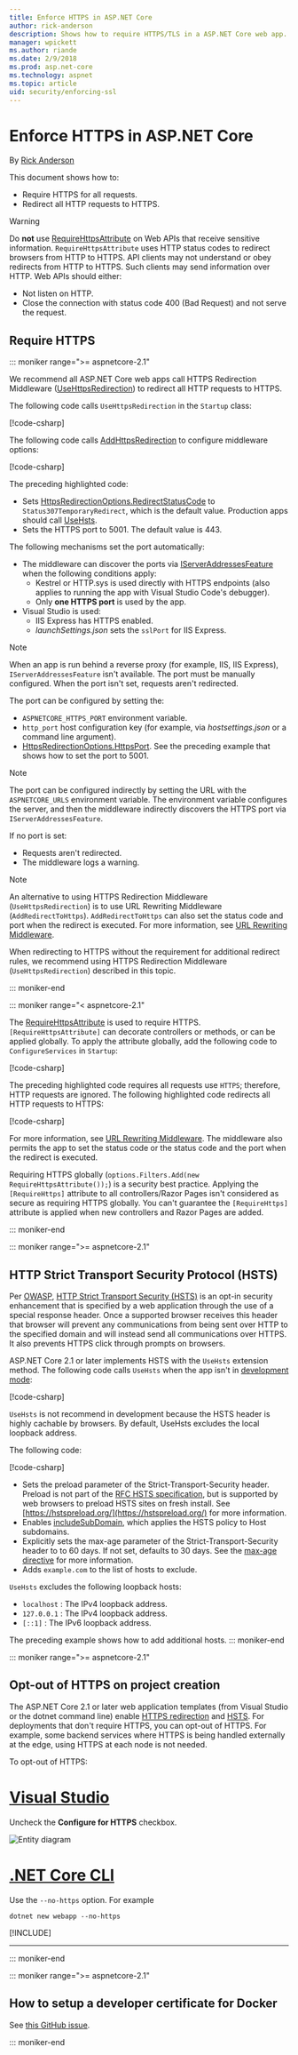 ```yaml
---
title: Enforce HTTPS in ASP.NET Core
author: rick-anderson
description: Shows how to require HTTPS/TLS in a ASP.NET Core web app.
manager: wpickett
ms.author: riande
ms.date: 2/9/2018
ms.prod: asp.net-core
ms.technology: aspnet
ms.topic: article
uid: security/enforcing-ssl
---
```

# Enforce HTTPS in ASP.NET Core

By [Rick Anderson](https://twitter.com/RickAndMSFT)

This document shows how to:

* Require HTTPS for all requests.
* Redirect all HTTP requests to HTTPS.

> [!WARNING]
> Do **not** use [RequireHttpsAttribute](/dotnet/api/microsoft.aspnetcore.mvc.requirehttpsattribute) on Web APIs that receive sensitive information. `RequireHttpsAttribute` uses HTTP status codes to redirect browsers from HTTP to HTTPS. API clients may not understand or obey redirects from HTTP to HTTPS. Such clients may send information over HTTP. Web APIs should either:
>
> * Not listen on HTTP.
> * Close the connection with status code 400 (Bad Request) and not serve the request.

<a name="require"></a>
## Require HTTPS

::: moniker range=">= aspnetcore-2.1"

We recommend all ASP.NET Core web apps call HTTPS Redirection Middleware ([UseHttpsRedirection](/dotnet/api/microsoft.aspnetcore.builder.httpspolicybuilderextensions.usehttpsredirection)) to redirect all HTTP requests to HTTPS.

The following code calls `UseHttpsRedirection` in the `Startup` class:

[!code-csharp[](enforcing-ssl/sample/Startup.cs?name=snippet1&highlight=13)]

The following code calls [AddHttpsRedirection](/dotnet/api/microsoft.aspnetcore.builder.httpsredirectionservicesextensions.addhttpsredirection) to configure middleware options:

[!code-csharp[](enforcing-ssl/sample/Startup.cs?name=snippet2&highlight=14-99)]

The preceding highlighted code:

* Sets [HttpsRedirectionOptions.RedirectStatusCode](/dotnet/api/microsoft.aspnetcore.httpspolicy.httpsredirectionoptions.redirectstatuscode) to `Status307TemporaryRedirect`, which is the default value. Production apps should call [UseHsts](#hsts).
* Sets the HTTPS port to 5001. The default value is 443.

The following mechanisms set the port automatically:

* The middleware can discover the ports via [IServerAddressesFeature](/dotnet/api/microsoft.aspnetcore.hosting.server.features.iserveraddressesfeature) when the following conditions apply:
  - Kestrel or HTTP.sys is used directly with HTTPS endpoints (also applies to running the app with Visual Studio Code's debugger).
  - Only **one HTTPS port** is used by the app.
* Visual Studio is used:
  - IIS Express has HTTPS enabled.
  - *launchSettings.json* sets the `sslPort` for IIS Express.

> [!NOTE]
> When an app is run behind a reverse proxy (for example, IIS, IIS Express), `IServerAddressesFeature` isn't available. The port must be manually configured. When the port isn't set, requests aren't redirected.

The port can be configured by setting the:

* `ASPNETCORE_HTTPS_PORT` environment variable.
* `http_port` host configuration key (for example, via *hostsettings.json* or a command line argument).
* [HttpsRedirectionOptions.HttpsPort](/dotnet/api/microsoft.aspnetcore.httpspolicy.httpsredirectionoptions.httpsport). See the preceding example that shows how to set the port to 5001.

> [!NOTE]
> The port can be configured indirectly by setting the URL with the `ASPNETCORE_URLS` environment variable. The environment variable configures the server, and then the middleware indirectly discovers the HTTPS port via `IServerAddressesFeature`.

If no port is set:

* Requests aren't redirected.
* The middleware logs a warning.

> [!NOTE]
> An alternative to using HTTPS Redirection Middleware (`UseHttpsRedirection`) is to use URL Rewriting Middleware (`AddRedirectToHttps`). `AddRedirectToHttps` can also set the status code and port when the redirect is executed. For more information, see [URL Rewriting Middleware](xref:fundamentals/url-rewriting).
>
> When redirecting to HTTPS without the requirement for additional redirect rules, we recommend using HTTPS Redirection Middleware (`UseHttpsRedirection`) described in this topic.

::: moniker-end

::: moniker range="< aspnetcore-2.1"

The [RequireHttpsAttribute](/dotnet/api/microsoft.aspnetcore.mvc.requirehttpsattribute) is used to require HTTPS. `[RequireHttpsAttribute]` can decorate controllers or methods, or can be applied globally. To apply the attribute globally, add the following code to `ConfigureServices` in `Startup`:

[!code-csharp[](authentication/accconfirm/sample/WebApp1/Startup.cs?name=snippet2&highlight=4-999)]

The preceding highlighted code requires all requests use `HTTPS`; therefore, HTTP requests are ignored. The following highlighted code redirects all HTTP requests to HTTPS:

[!code-csharp[](authentication/accconfirm/sample/WebApp1/Startup.cs?name=snippet_AddRedirectToHttps&highlight=7-999)]

For more information, see [URL Rewriting Middleware](xref:fundamentals/url-rewriting). The middleware also permits the app to set the status code or the status code and the port when the redirect is executed.

Requiring HTTPS globally (`options.Filters.Add(new RequireHttpsAttribute());`) is a security best practice. Applying the
`[RequireHttps]` attribute to all controllers/Razor Pages isn't considered as secure as requiring HTTPS globally. You can't guarantee the `[RequireHttps]` attribute is applied when new controllers and Razor Pages are added.

::: moniker-end

::: moniker range=">= aspnetcore-2.1"

<a name="hsts"></a>
## HTTP Strict Transport Security Protocol (HSTS)

Per [OWASP](https://www.owasp.org/index.php/About_The_Open_Web_Application_Security_Project), [HTTP Strict Transport Security (HSTS)](https://www.owasp.org/index.php/HTTP_Strict_Transport_Security_Cheat_Sheet) is an opt-in security enhancement that is specified by a web application through the use of a special response header. Once a supported browser receives this header that browser will prevent any communications from being sent over HTTP to the specified domain and will instead send all communications over HTTPS. It also prevents HTTPS click through prompts on browsers.

ASP.NET Core 2.1 or later implements HSTS with the `UseHsts` extension method. The following code calls `UseHsts` when the app isn't in [development mode](xref:fundamentals/environments):

[!code-csharp[](enforcing-ssl/sample/Startup.cs?name=snippet1&highlight=10)]

`UseHsts` is not recommend in development because the HSTS header is highly cachable by browsers. By default, UseHsts excludes the local loopback address.

The following code:

[!code-csharp[](enforcing-ssl/sample/Startup.cs?name=snippet2&highlight=5-12)]

* Sets the preload parameter of the Strict-Transport-Security header. Preload is not part of the [RFC HSTS specification](https://tools.ietf.org/html/rfc6797), but is supported by web browsers to preload HSTS sites on fresh install. See [https://hstspreload.org/](https://hstspreload.org/) for more information.
* Enables [includeSubDomain](https://tools.ietf.org/html/rfc6797#section-6.1.2), which applies the HSTS policy to Host subdomains. 
* Explicitly sets the max-age parameter of the Strict-Transport-Security header to to 60 days. If not set, defaults to 30 days. See the [max-age directive](https://tools.ietf.org/html/rfc6797#section-6.1.1) for more information.
* Adds `example.com` to the list of hosts to exclude.

`UseHsts` excludes the following loopback hosts:

* `localhost` : The IPv4 loopback address.
* `127.0.0.1` : The IPv4 loopback address.
* `[::1]` : The IPv6 loopback address.

The preceding example shows how to add additional hosts.
::: moniker-end

::: moniker range=">= aspnetcore-2.1"

<a name="https"></a>
## Opt-out of HTTPS on project creation

The ASP.NET Core 2.1 or later web application templates (from Visual Studio or the dotnet command line) enable [HTTPS redirection](#require) and [HSTS](#hsts). For deployments that don't require HTTPS, you can opt-out of HTTPS. For example, some backend services where HTTPS is being handled externally at the edge, using HTTPS at each node is not needed.

To opt-out of HTTPS:

# [Visual Studio](#tab/visual-studio) 

Uncheck the **Configure for HTTPS** checkbox.

![Entity diagram](enforcing-ssl/_static/out.png)

#	[.NET Core CLI](#tab/netcore-cli) 

Use the `--no-https` option. For example

```console
dotnet new webapp --no-https
```

[!INCLUDE[](~/includes/webapp-alias-notice.md)]

---

::: moniker-end

::: moniker range=">= aspnetcore-2.1"

## How to setup a developer certificate for Docker

See [this GitHub issue](https://github.com/aspnet/Docs/issues/6199).

::: moniker-end
